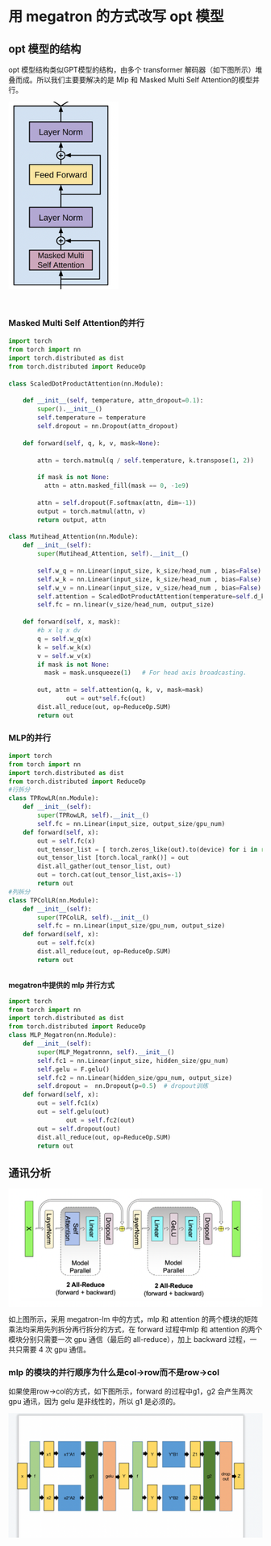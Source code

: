 # 用 megatron 的方式改写 opt 模型

## opt 模型的结构

opt 模型结构类似GPT模型的结构，由多个 transformer 解码器（如下图所示）堆叠而成。所以我们主要要解决的是 Mlp 和 Masked Multi Self Attention的模型并行。      

<img src="../img/opt_megatron/transformer_decoder.png" style="zoom:100%;" align="center" />

​          

### Masked Multi Self Attention的并行   

```python
import torch 
from torch import nn 
import torch.distributed as dist
from torch.distributed import ReduceOp

class ScaledDotProductAttention(nn.Module):

    def __init__(self, temperature, attn_dropout=0.1):
        super().__init__()
        self.temperature = temperature
        self.dropout = nn.Dropout(attn_dropout)

    def forward(self, q, k, v, mask=None):

        attn = torch.matmul(q / self.temperature, k.transpose(1, 2))

        if mask is not None:
          attn = attn.masked_fill(mask == 0, -1e9)

        attn = self.dropout(F.softmax(attn, dim=-1))
        output = torch.matmul(attn, v)
        return output, attn

class Mutihead_Attention(nn.Module):
    def __init__(self):
        super(Mutihead_Attention, self).__init__()
      
        self.w_q = nn.Linear(input_size, k_size/head_num , bias=False)
        self.w_k = nn.Linear(input_size, k_size/head_num , bias=False)
        self.w_v = nn.Linear(input_size, v_size/head_num , bias=False)
        self.attention = ScaledDotProductAttention(temperature=self.d_k ** 0.5)
        self.fc = nn.linear(v_size/head_num, output_size)

    def forward(self, x, mask):
        #b x lq x dv
        q = self.w_q(x)
        k = self.w_k(x)
        v = self.w_v(x)
        if mask is not None:
          mask = mask.unsqueeze(1)   # For head axis broadcasting.

        out, attn = self.attention(q, k, v, mask=mask)
				out = out*self.fc(out)
        dist.all_reduce(out, op=ReduceOp.SUM)
        return out   
```

### MLP的并行  

```python
import torch 
from torch import nn 
import torch.distributed as dist
from torch.distributed import ReduceOp
#行拆分
class TPRowLR(nn.Module):
    def __init__(self):
        super(TPRowLR, self).__init__()
        self.fc = nn.Linear(input_size, output_size/gpu_num)
    def forward(self, x):
        out = self.fc(x)
        out_tensor_list = [ torch.zeros_like(out).to(device) for i in range(gpu_num)]
        out_tensor_list [torch.local_rank()] = out
        dist.all_gather(out_tensor_list, out)
        out = torch.cat(out_tensor_list,axis=-1)
        return out
#列拆分
class TPColLR(nn.Module):
    def __init__(self):
        super(TPColLR, self).__init__()
        self.fc = nn.Linear(input_size/gpu_num, output_size)
    def forward(self, x):
        out = self.fc(x)
        dist.all_reduce(out, op=ReduceOp.SUM)
        return out
      
```

**megatron中提供的 mlp 并行方式**

```python
import torch 
from torch import nn 
import torch.distributed as dist
from torch.distributed import ReduceOp
class MLP_Megatron(nn.Module):
    def __init__(self):
        super(MLP_Megatronnn, self).__init__()
        self.fc1 = nn.Linear(input_size, hidden_size/gpu_num)
        self.gelu = F.gelu()
        self.fc2 = nn.Linear(hidden_size/gpu_num, output_size)
        self.dropout =  nn.Dropout(p=0.5)  # dropout训练
    def forward(self, x):
        out = self.fc1(x)
        out = self.gelu(out)
				out = self.fc2(out)
        out = self.dropout(out)
        dist.all_reduce(out, op=ReduceOp.SUM)
        return out
```

## 通讯分析

<img src="../img/opt_megatron/communication.png" style="zoom:100%;" align="center" />

如上图所示，采用 megatron-lm 中的方式，mlp 和 attention 的两个模块的矩阵乘法均采用先列拆分再行拆分的方式，在 forward 过程中mlp 和 attention 的两个模块分别只需要一次 gpu 通信（最后的 all-reduce），加上 backward 过程，一共只需要 4 次 gpu 通信。

### mlp 的模块的并行顺序为什么是col->row而不是row->col

如果使用row->col的方式，如下图所示，forward 的过程中g1，g2 会产生两次 gpu 通讯，因为 gelu 是非线性的，所以 g1 是必须的。

<img src="../img/opt_megatron/communication2.png" style="zoom:100%;" align="center" />